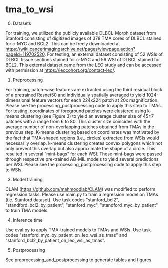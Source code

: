 # tma_to_wsi
0) Datasets

For training, we utilized the publicly available DLBCL-Morph dataset from Stanford consisting of digitized images of 378 TMA cores of DLBCL stained for c-MYC and BCL2. This can be freely downloaded at https://wiki.cancerimagingarchive.net/pages/viewpage.action?pageId=119702520.
For testing, an external dataset consisting of 52 WSIs of DLBCL tissue sections stained for c-MYC and 56 WSI of DLBCL stained for BCL2. This external dataset came from the LEO study and can be accessed with permission at https://leocohort.org/contact-leo/.

1) Preprocessing

For training, patch-wise features are extracted using the third residual block of a pretrained Resnet50 and individually spatially averaged to yield 1024-dimensional feature vectors for each 224x224 patch at 20x magnification. Please see the processing_postprocessing code to apply this step to TMAs.
For testing, coordinates of foreground patches were clustered using k-means clustering (see Figure 3) to yield an average cluster size of 45±7 patches with a range from 6 to 80. This cluster size coincides with the average number of non-overlapping patches obtained from TMAs in the previous step. K-means clustering based on coordinates was motivated by the fact that TMA-shaped regions (i.e., circles) extracted from WSIs would necessarily overlap. k-means clustering creates convex polygons which not only prevent this overlap but also approximate the shape of a circle. This resulted in several “mini-bags” for each WSI. These mini-bags were passed through respective pre-trained AB-MIL models to yield several predictions per WSI. Please see the processing_postprocessing code to apply this step to WSIs.

3) Model training

CLAM (https://github.com/mahmoodlab/CLAM) was modified to perform regression tasks. Please use main.py to train a regression model on TMAs (i.e. Stanford dataset). Use task codes "stanford_bcl2", "standford_bcl2_by_patient", "stanford_myc", "standford_myc_by_patient" to train TMA models. 

4) Inference time

Use eval.py to apply TMA-trained models to TMAs and WSIs. Use task codes "stanford_myc_by_patient_on_leo_wsi_as_tmas" and "stanford_bcl2_by_patient_on_leo_wsi_as_tmas".

5) Postprocessing

See preprocessing_and_postprocessing to generate tables and figures.
